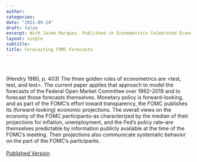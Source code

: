 ```yaml
---
author:
categories:
date: "2021-09-14"
draft: false
excerpt: With Jaime Marquez. Published in Econometrics Celebrated Econometricians: David Hendry.
layout: single
subtitle: 
title: Forecasting FOMC Forecasts
---
```


\
\
(Hendry 1980, p. 403) The three golden rules of econometrics are <test, test, and test>. The current paper applies that approach to model the forecasts of the Federal Open Market Committee over 1992–2019 and to forecast those forecasts themselves. Monetary policy is forward-looking, and as part of the FOMC’s effort toward transparency, the FOMC publishes its (forward-looking) economic projections. The overall views on the economy of the FOMC participants–as characterized by the median of their projections for inflation, unemployment, and the Fed’s policy rate–are themselves predictable by information publicly available at the time of the FOMC’s meeting. Their projections also communicate systematic behavior on the part of the FOMC’s participants.
\
\
[Published Version](https://yankikalfa.netlify.app/research/forecastfomc/kalfa_marquez_forecasting_fomc.pdf)


